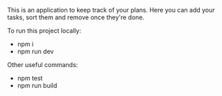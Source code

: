 This is an application to keep track of your plans. Here you can add your tasks, sort them and remove once they're done.

To run this project locally:

-   npm i
-   npm run dev

Other useful commands:

-   npm test
-   npm run build
